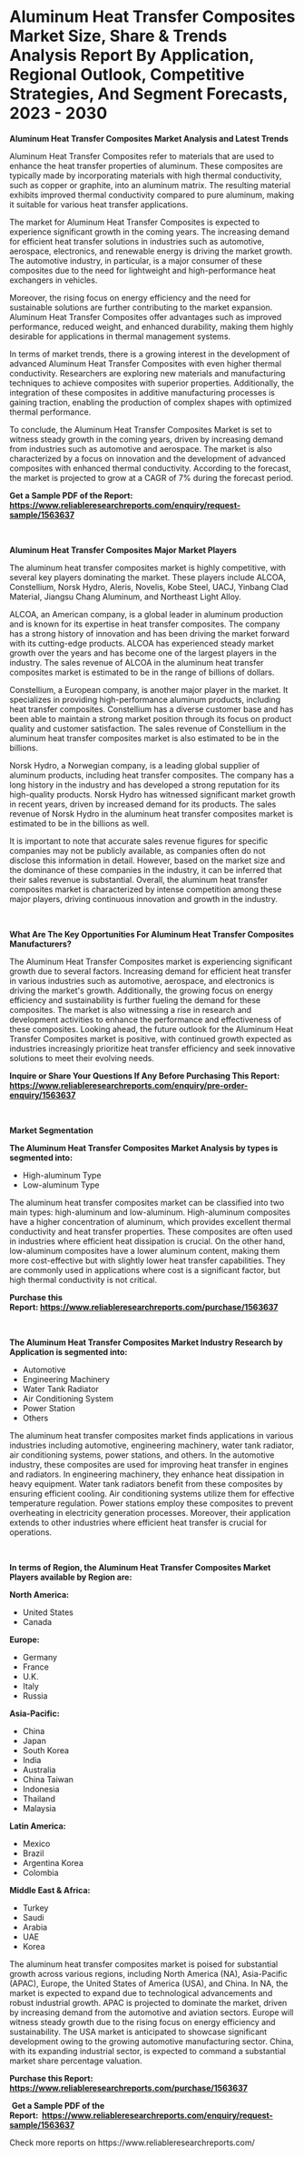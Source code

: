 <p><h1>Aluminum Heat Transfer Composites Market Size, Share & Trends Analysis Report By Application, Regional Outlook, Competitive Strategies, And Segment Forecasts, 2023 - 2030</h1></p><p><strong>Aluminum Heat Transfer Composites Market Analysis and Latest Trends</strong></p>
<p><p>Aluminum Heat Transfer Composites refer to materials that are used to enhance the heat transfer properties of aluminum. These composites are typically made by incorporating materials with high thermal conductivity, such as copper or graphite, into an aluminum matrix. The resulting material exhibits improved thermal conductivity compared to pure aluminum, making it suitable for various heat transfer applications.</p><p>The market for Aluminum Heat Transfer Composites is expected to experience significant growth in the coming years. The increasing demand for efficient heat transfer solutions in industries such as automotive, aerospace, electronics, and renewable energy is driving the market growth. The automotive industry, in particular, is a major consumer of these composites due to the need for lightweight and high-performance heat exchangers in vehicles.</p><p>Moreover, the rising focus on energy efficiency and the need for sustainable solutions are further contributing to the market expansion. Aluminum Heat Transfer Composites offer advantages such as improved performance, reduced weight, and enhanced durability, making them highly desirable for applications in thermal management systems.</p><p>In terms of market trends, there is a growing interest in the development of advanced Aluminum Heat Transfer Composites with even higher thermal conductivity. Researchers are exploring new materials and manufacturing techniques to achieve composites with superior properties. Additionally, the integration of these composites in additive manufacturing processes is gaining traction, enabling the production of complex shapes with optimized thermal performance.</p><p>To conclude, the Aluminum Heat Transfer Composites Market is set to witness steady growth in the coming years, driven by increasing demand from industries such as automotive and aerospace. The market is also characterized by a focus on innovation and the development of advanced composites with enhanced thermal conductivity. According to the forecast, the market is projected to grow at a CAGR of 7% during the forecast period.</p></p>
<p><strong>Get a Sample PDF of the Report:&nbsp; <a href="https://www.reliableresearchreports.com/enquiry/request-sample/1563637">https://www.reliableresearchreports.com/enquiry/request-sample/1563637</a></strong></p>
<p>&nbsp;</p>
<p><strong>Aluminum Heat Transfer Composites Major Market Players</strong></p>
<p><p>The aluminum heat transfer composites market is highly competitive, with several key players dominating the market. These players include ALCOA, Constellium, Norsk Hydro, Aleris, Novelis, Kobe Steel, UACJ, Yinbang Clad Material, Jiangsu Chang Aluminum, and Northeast Light Alloy.</p><p>ALCOA, an American company, is a global leader in aluminum production and is known for its expertise in heat transfer composites. The company has a strong history of innovation and has been driving the market forward with its cutting-edge products. ALCOA has experienced steady market growth over the years and has become one of the largest players in the industry. The sales revenue of ALCOA in the aluminum heat transfer composites market is estimated to be in the range of billions of dollars.</p><p>Constellium, a European company, is another major player in the market. It specializes in providing high-performance aluminum products, including heat transfer composites. Constellium has a diverse customer base and has been able to maintain a strong market position through its focus on product quality and customer satisfaction. The sales revenue of Constellium in the aluminum heat transfer composites market is also estimated to be in the billions.</p><p>Norsk Hydro, a Norwegian company, is a leading global supplier of aluminum products, including heat transfer composites. The company has a long history in the industry and has developed a strong reputation for its high-quality products. Norsk Hydro has witnessed significant market growth in recent years, driven by increased demand for its products. The sales revenue of Norsk Hydro in the aluminum heat transfer composites market is estimated to be in the billions as well.</p><p>It is important to note that accurate sales revenue figures for specific companies may not be publicly available, as companies often do not disclose this information in detail. However, based on the market size and the dominance of these companies in the industry, it can be inferred that their sales revenue is substantial. Overall, the aluminum heat transfer composites market is characterized by intense competition among these major players, driving continuous innovation and growth in the industry.</p></p>
<p>&nbsp;</p>
<p><strong>What Are The Key Opportunities For Aluminum Heat Transfer Composites Manufacturers?</strong></p>
<p><p>The Aluminum Heat Transfer Composites market is experiencing significant growth due to several factors. Increasing demand for efficient heat transfer in various industries such as automotive, aerospace, and electronics is driving the market's growth. Additionally, the growing focus on energy efficiency and sustainability is further fueling the demand for these composites. The market is also witnessing a rise in research and development activities to enhance the performance and effectiveness of these composites. Looking ahead, the future outlook for the Aluminum Heat Transfer Composites market is positive, with continued growth expected as industries increasingly prioritize heat transfer efficiency and seek innovative solutions to meet their evolving needs.</p></p>
<p><strong>Inquire or Share Your Questions If Any Before Purchasing This Report: <a href="https://www.reliableresearchreports.com/enquiry/pre-order-enquiry/1563637">https://www.reliableresearchreports.com/enquiry/pre-order-enquiry/1563637</a></strong></p>
<p>&nbsp;</p>
<p><strong>Market Segmentation</strong></p>
<p><strong>The Aluminum Heat Transfer Composites Market Analysis by types is segmented into:</strong></p>
<p><ul><li>High-aluminum Type</li><li>Low-aluminum Type</li></ul></p>
<p><p>The aluminum heat transfer composites market can be classified into two main types: high-aluminum and low-aluminum. High-aluminum composites have a higher concentration of aluminum, which provides excellent thermal conductivity and heat transfer properties. These composites are often used in industries where efficient heat dissipation is crucial. On the other hand, low-aluminum composites have a lower aluminum content, making them more cost-effective but with slightly lower heat transfer capabilities. They are commonly used in applications where cost is a significant factor, but high thermal conductivity is not critical.</p></p>
<p><strong>Purchase this Report:&nbsp;<a href="https://www.reliableresearchreports.com/purchase/1563637">https://www.reliableresearchreports.com/purchase/1563637</a></strong></p>
<p>&nbsp;</p>
<p><strong>The Aluminum Heat Transfer Composites Market Industry Research by Application is segmented into:</strong></p>
<p><ul><li>Automotive</li><li>Engineering Machinery</li><li>Water Tank Radiator</li><li>Air Conditioning System</li><li>Power Station</li><li>Others</li></ul></p>
<p><p>The aluminum heat transfer composites market finds applications in various industries including automotive, engineering machinery, water tank radiator, air conditioning systems, power stations, and others. In the automotive industry, these composites are used for improving heat transfer in engines and radiators. In engineering machinery, they enhance heat dissipation in heavy equipment. Water tank radiators benefit from these composites by ensuring efficient cooling. Air conditioning systems utilize them for effective temperature regulation. Power stations employ these composites to prevent overheating in electricity generation processes. Moreover, their application extends to other industries where efficient heat transfer is crucial for operations.</p></p>
<p>&nbsp;</p>
<p><strong>In terms of Region, the Aluminum Heat Transfer Composites Market Players available by Region are:</strong></p>
<p>
    <p> <strong> North America: </strong>
        <ul>
            <li>United States</li>
            <li>Canada</li>
        </ul>
        </p> 
    <p> <strong> Europe: </strong>
        <ul>
            <li>Germany</li>
            <li>France</li>
            <li>U.K.</li>
            <li>Italy</li>
            <li>Russia</li>
        </ul>
        </p> 
    <p> <strong> Asia-Pacific: </strong>
        <ul>
            <li>China</li>
            <li>Japan</li>
            <li>South Korea</li>
            <li>India</li>
            <li>Australia</li>
            <li>China Taiwan</li>
            <li>Indonesia</li>
            <li>Thailand</li>
            <li>Malaysia</li>
        </ul>
        </p> 
    <p> <strong> Latin America: </strong>
        <ul>
            <li>Mexico</li>
            <li>Brazil</li>
            <li>Argentina Korea</li>
            <li>Colombia</li>
        </ul>
        </p> 
    <p> <strong> Middle East & Africa: </strong>
        <ul>
            <li>Turkey</li>
            <li>Saudi</li>
            <li>Arabia</li>
            <li>UAE</li>
            <li>Korea</li>
        </ul>
    </p>
    </p>
<p><p>The aluminum heat transfer composites market is poised for substantial growth across various regions, including North America (NA), Asia-Pacific (APAC), Europe, the United States of America (USA), and China. In NA, the market is expected to expand due to technological advancements and robust industrial growth. APAC is projected to dominate the market, driven by increasing demand from the automotive and aviation sectors. Europe will witness steady growth due to the rising focus on energy efficiency and sustainability. The USA market is anticipated to showcase significant development owing to the growing automotive manufacturing sector. China, with its expanding industrial sector, is expected to command a substantial market share percentage valuation.</p></p>
<p><strong>Purchase this Report: <a href="https://www.reliableresearchreports.com/purchase/1563637">https://www.reliableresearchreports.com/purchase/1563637</a></strong></p>
<p>&nbsp;<strong>Get a Sample PDF of the Report:&nbsp;&nbsp;<a href="https://www.reliableresearchreports.com/enquiry/request-sample/1563637">https://www.reliableresearchreports.com/enquiry/request-sample/1563637</a></strong></p>
<p><strong></strong></p>
<p>Check more reports on https://www.reliableresearchreports.com/</p>